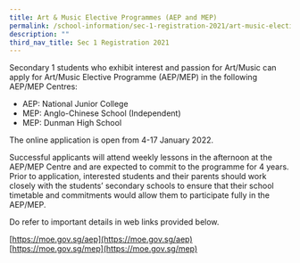 ```yaml
---
title: Art & Music Elective Programmes (AEP and MEP)
permalink: /school-information/sec-1-registration-2021/art-music-elective-programmes/
description: ""
third_nav_title: Sec 1 Registration 2021
---
```


Secondary 1 students who exhibit interest and passion for Art/Music can apply for Art/Music Elective Programme (AEP/MEP) in the following AEP/MEP Centres:

*   AEP: National Junior College
*   MEP: Anglo-Chinese School (Independent)
*   MEP: Dunman High School

The online application is open from 4-17 January 2022.

Successful applicants will attend weekly lessons in the afternoon at the AEP/MEP Centre and are expected to commit to the programme for 4 years. Prior to application, interested students and their parents should work closely with the students’ secondary schools to ensure that their school timetable and commitments would allow them to participate fully in the AEP/MEP.

Do refer to important details in web links provided below.

[https://moe.gov.sg/aep](https://moe.gov.sg/aep)  
[https://moe.gov.sg/mep](https://moe.gov.sg/mep)